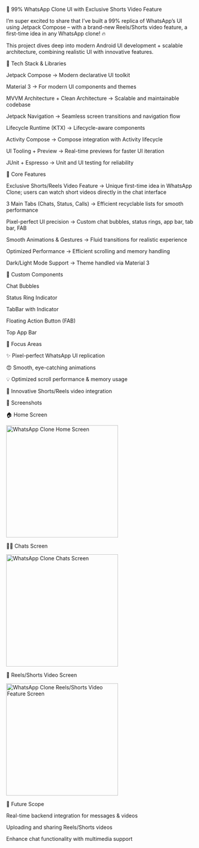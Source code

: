 🚀 99% WhatsApp Clone UI with Exclusive Shorts Video Feature

I’m super excited to share that I’ve built a 99% replica of WhatsApp’s UI using Jetpack Compose – with a brand-new Reels/Shorts video feature, a first-time idea in any WhatsApp clone! 🔥

This project dives deep into modern Android UI development + scalable architecture, combining realistic UI with innovative features.

🔧 Tech Stack & Libraries

Jetpack Compose → Modern declarative UI toolkit

Material 3 → For modern UI components and themes

MVVM Architecture + Clean Architecture → Scalable and maintainable codebase

Jetpack Navigation → Seamless screen transitions and navigation flow

Lifecycle Runtime (KTX) → Lifecycle-aware components

Activity Compose → Compose integration with Activity lifecycle

UI Tooling + Preview → Real-time previews for faster UI iteration

JUnit + Espresso → Unit and UI testing for reliability

📱 Core Features

Exclusive Shorts/Reels Video Feature → Unique first-time idea in WhatsApp Clone; users can watch short videos directly in the chat interface

3 Main Tabs (Chats, Status, Calls) → Efficient recyclable lists for smooth performance

Pixel-perfect UI precision → Custom chat bubbles, status rings, app bar, tab bar, FAB

Smooth Animations & Gestures → Fluid transitions for realistic experience

Optimized Performance → Efficient scrolling and memory handling

Dark/Light Mode Support → Theme handled via Material 3

🧩 Custom Components

Chat Bubbles

Status Ring Indicator

TabBar with Indicator

Floating Action Button (FAB)

Top App Bar

🎨 Focus Areas

✨ Pixel-perfect WhatsApp UI replication

😍 Smooth, eye-catching animations

💡 Optimized scroll performance & memory usage

🚀 Innovative Shorts/Reels video integration

📸 Screenshots

🏠 Home Screen

<img src="https://github.com/user-attachments/assets/0b50ac96-9c49-4e11-9bab-1a684f270004" width="300" alt="WhatsApp Clone Home Screen"/>

✍🏻 Chats Screen

<img src="https://github.com/user-attachments/assets/cd5248c7-4a15-455f-8595-0be4d22fe80b" width="300" alt="WhatsApp Clone Chats Screen"/>

🚀 Reels/Shorts Video Screen

<img src="https://github.com/user-attachments/assets/c0fcb6ef-9440-4051-9bdf-a882cde2c065" width="300" alt="WhatsApp Clone Reels/Shorts Video Feature Screen"/>


🚀 Future Scope

Real-time backend integration for messages & videos

Uploading and sharing Reels/Shorts videos

Enhance chat functionality with multimedia support
